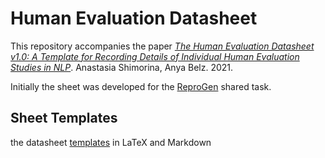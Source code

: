# Human Evaluation Datasheet
This repository accompanies the paper _[The Human Evaluation Datasheet v1.0: A Template for Recording Details of Individual Human Evaluation Studies in NLP](https://arxiv.org/abs/2103.09710)_. Anastasia Shimorina, Anya Belz. 2021.

Initially the sheet was developed for the [ReproGen](https://reprogen.github.io/) shared task.

## Sheet Templates
the datasheet [templates](./sheet/) in LaTeX and Markdown
